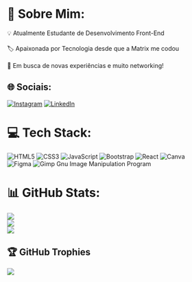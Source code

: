 # 💫 Sobre Mim:
💡 Atualmente Estudante de Desenvolvimento Front-End <br><br>🏷 Apaixonada por Tecnologia desde que a Matrix me codou <br><br>📌 Em busca de novas experiências e muito networking!


## 🌐 Sociais:
[![Instagram](https://img.shields.io/badge/Instagram-%23E4405F.svg?logo=Instagram&logoColor=white)](https://instagram.com/vitorya_m2) [![LinkedIn](https://img.shields.io/badge/LinkedIn-%230077B5.svg?logo=linkedin&logoColor=white)](https://linkedin.com/in/graziellevitorya) 

# 💻 Tech Stack:
![HTML5](https://img.shields.io/badge/html5-%23E34F26.svg?style=for-the-badge&logo=html5&logoColor=white) 
![CSS3](https://img.shields.io/badge/css3-%231572B6.svg?style=for-the-badge&logo=css3&logoColor=white) 
![JavaScript](https://img.shields.io/badge/javascript-%23323330.svg?style=for-the-badge&logo=javascript&logoColor=%23F7DF1E) 
![Bootstrap](https://img.shields.io/badge/bootstrap-%23563D7C.svg?style=for-the-badge&logo=bootstrap&logoColor=white) ![React](https://img.shields.io/badge/react-%2320232a.svg?style=for-the-badge&logo=react&logoColor=%2361DAFB) 
![Canva](https://img.shields.io/badge/Canva-%2300C4CC.svg?style=for-the-badge&logo=Canva&logoColor=white) 	
![Figma](https://img.shields.io/badge/figma-%23F24E1E.svg?style=for-the-badge&logo=figma&logoColor=white) 
![Gimp Gnu Image Manipulation Program](https://img.shields.io/badge/Gimp-657D8B?style=for-the-badge&logo=gimp&logoColor=FFFFFF)

# 📊 GitHub Stats:
![](https://github-readme-stats.vercel.app/api?username=vitoryamedeiros&theme=midnight-purple&hide_border=false&include_all_commits=false&count_private=false)<br/>
![](https://github-readme-streak-stats.herokuapp.com/?user=vitoryamedeiros&theme=midnight-purple&hide_border=false)<br/>
![](https://github-readme-stats.vercel.app/api/top-langs/?username=vitoryamedeiros&theme=midnight-purple&hide_border=false&include_all_commits=false&count_private=false&layout=compact)

## 🏆 GitHub Trophies
![](https://github-profile-trophy.vercel.app/?username=vitoryamedeiros&theme=gitdimmed&no-frame=false&no-bg=true&margin-w=4)

<!-- Proudly created with GPRM ( https://gprm.itsvg.in ) -->
